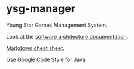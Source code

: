 # ysg-manager
Young Star Games Management System.

Look at the [software architecture documentation](./documentation/architecture.md).

[Markdown cheat sheet]().

Use [Google Code Style for Java](https://github.com/google/styleguide/blob/gh-pages/eclipse-java-google-style.xml)